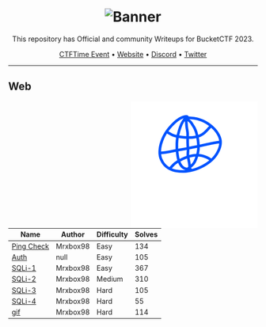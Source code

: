 <div align="center">

# ![Banner](https://i.mrxbox98.me/file/2023/04/Writeup.png)

This repository has Official and community Writeups for BucketCTF 2023.

[CTFTime Event](https://ctftime.org/event/1892) • 
[Website](https://ctf.ebucket.dev/) •
[Discord](https://discord.gg/JFbB4ZAPEu) • 
[Twitter](https://twitter.com/EmergencyBucket)

---

</div>

## Web

<img src="web.png" width=256 align="right">

| Name                                                       | Author           | Difficulty | Solves |
| ---------------------------------------------------------- | ---------------- | ---------- | ------ |
| [Ping Check](web/ping-check/)                              | Mrxbox98         | Easy       | 134    |
| [Auth](web/auth/)                                          | null             | Easy       | 105    |
| [SQLi-1](web/SQLi-1/)                                      | Mrxbox98         | Easy       | 367    |
| [SQLi-2](web/SQLi-2/)                                      | Mrxbox98         | Medium     | 310    |
| [SQLi-3](web/SQLi-3/)                                      | Mrxbox98         | Hard       | 105    |
| [SQLi-4](web/SQLi-4/)                                      | Mrxbox98         | Hard       | 55     |
| [gif](web/gif/)                                            | Mrxbox98         | Hard       | 114    |
